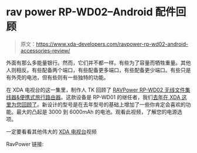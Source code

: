 # rav power RP-WD02–Android 配件回顾

> 原文：<https://www.xda-developers.com/ravpower-rp-wd02-android-accessories-review/>

外面有那么多能量银行。然而，它们并不都一样。有些为了容量而牺牲重量。其他人则相反。有些配备两个端口，有些配备更多端口，有些配备更少端口。有些只是有外壳的电池，但有些则有一些独特的功能。

在 XDA 电视台的这一集里，制作人 TK 回顾了 [RAVPower RP-WD02 无线文件集线器&便携式旅行路由器](http://www.ravpower.com/ravpower-rp-wd02-filehub-6000mah-power-bank.html)。这款设备是 RP-WD01 的继任者，我们[去年在 XDA 这里为您回顾了](https://www.youtube.com/watch?v=cZ0ScWa9idk)。新设计的型号是在去年型号的基础上增加了一些你肯定会喜欢的功能。最大的凸起是 3000 到 6000mAh 的电池。观看此视频，了解您的电源选项。

一定要看看其他伟大的 [XDA 电视台](http://www.xda-developers.com/xda-tv/ "XDA Developer TV")视频

RavPower 链接: